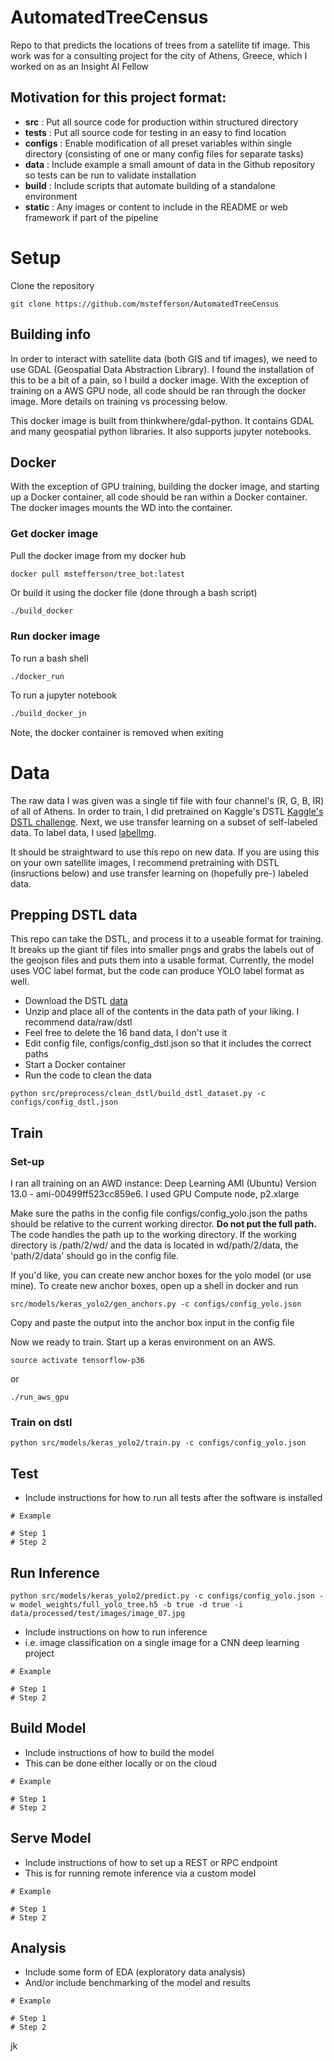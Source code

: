 # AutomatedTreeCensus
Repo to that predicts the locations of trees from a satellite tif image. This work was for a consulting project for the city of Athens, Greece, which I worked on as an Insight AI Fellow

## Motivation for this project format:
- **src** : Put all source code for production within structured directory
- **tests** : Put all source code for testing in an easy to find location
- **configs** : Enable modification of all preset variables within single directory (consisting of one or many config files for separate tasks)
- **data** : Include example a small amount of data in the Github repository so tests can be run to validate installation
- **build** : Include scripts that automate building of a standalone environment
- **static** : Any images or content to include in the README or web framework if part of the pipeline

# Setup
Clone the repository
```
git clone https://github.com/mstefferson/AutomatedTreeCensus
```

## Building info
In order to interact with satellite data (both GIS and tif images), we need to use GDAL (Geospatial Data Abstraction Library). I found the installation of this to be a bit of a pain, so I build a docker image. With the exception of training on a AWS GPU node, all code should be ran through the docker image. More details on training vs processing below.

This docker image is built from thinkwhere/gdal-python. It contains GDAL and many geospatial python libraries. It also supports jupyter notebooks. 

## Docker
With the exception of GPU training, building the docker image, and starting up a Docker container, all code should be ran within a Docker container. The docker images mounts the WD into the container.

### Get docker image
Pull the docker image from my docker hub

```
docker pull mstefferson/tree_bot:latest
```
Or build it using the docker file (done through a bash script)

``` bash
./build_docker
```
### Run docker image
To run a bash shell

```
./docker_run
```
To run a jupyter notebook

``` bash
./build_docker_jn
```

Note, the docker container is removed when exiting

# Data
The raw data I was given was a single tif file with four channel's (R, G, B, IR) of all of Athens. In order to train, I did pretrained on Kaggle's DSTL
[Kaggle's DSTL challenge](https://www.kaggle.com/c/dstl-satellite-imagery-feature-detection). Next, we use transfer learning on a subset of self-labeled data. To label data, I used [labelImg](https://github.com/tzutalin/labelImg). 

It should be straightward to use this repo on new data. If you are using this on your own satellite images, I recommend pretraining with DSTL (insructions below) and use transfer learning on (hopefully pre-) labeled data.

## Prepping DSTL data

This repo can take the DSTL, and process it to a useable format for training. It breaks up the giant tif files into smaller pngs and grabs the labels out of the geojson files and puts them into a usable format. Currently, the model uses VOC label format, but the code can produce YOLO label format as well. 

- Download the DSTL [data](https://www.kaggle.com/c/dstl-satellite-imagery-feature-detection/data)
- Unzip and place all of the contents in the data path of your liking. I recommend data/raw/dstl
- Feel free to delete the 16 band data, I don't use it
- Edit config file, configs/config_dstl.json so that it includes the correct paths
- Start a Docker container
- Run the code to clean the data
```
python src/preprocess/clean_dstl/build_dstl_dataset.py -c configs/config_dstl.json
```

## Train
### Set-up

I ran all training on an AWD instance: Deep Learning AMI (Ubuntu) Version 13.0 - ami-00499ff523cc859e6. I used GPU Compute node, p2.xlarge

Make sure the paths in the config file configs/config_yolo.json the paths should be relative to the current working director. **Do not put the full path.** The code handles the path up to the working directory. If the working directory is /path/2/wd/ and the data is located in wd/path/2/data, the 'path/2/data' should go in the config file.  

If you'd like, you can create new anchor boxes for the yolo model (or use mine). To
create new anchor boxes, open up a shell in docker and run
```
src/models/keras_yolo2/gen_anchors.py -c configs/config_yolo.json
```
Copy and paste the output into the anchor box input in the config file

Now we ready to train. Start up a keras environment on an AWS.
```
source activate tensorflow-p36
```
or
```
./run_aws_gpu
```

### Train on dstl

```
python src/models/keras_yolo2/train.py -c configs/config_yolo.json
```

## Test
- Include instructions for how to run all tests after the software is installed
```
# Example

# Step 1
# Step 2
```

## Run Inference
```
python src/models/keras_yolo2/predict.py -c configs/config_yolo.json -w model_weights/full_yolo_tree.h5 -b true -d true -i data/processed/test/images/image_07.jpg 
```
- Include instructions on how to run inference
- i.e. image classification on a single image for a CNN deep learning project
```
# Example

# Step 1
# Step 2
```

## Build Model
- Include instructions of how to build the model
- This can be done either locally or on the cloud
```
# Example

# Step 1
# Step 2
```

## Serve Model
- Include instructions of how to set up a REST or RPC endpoint 
- This is for running remote inference via a custom model
```
# Example

# Step 1
# Step 2
```

## Analysis
- Include some form of EDA (exploratory data analysis)
- And/or include benchmarking of the model and results
```
# Example

# Step 1
# Step 2
```
jk
